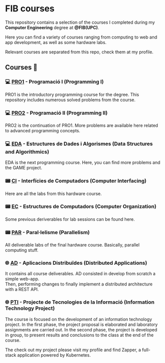 # FIB courses
This repository contains a selection of the courses I completed during my **Computer Engineering** degree at **@FIB(UPC)**.

Here you can find a variety of courses ranging from computing to web and app development, as well as some hardware labs.

Relevant courses are separated from this repo, check them at my profile.

## Courses 📂
### 💻 [PRO1](./courses/PRO1) - Programació I (Programming I)
PRO1 is the introductory programming course for the degree. This repository includes numerous solved problems from the course.

### 💻 [PRO2](./courses/PRO2) - Programació II (Programming II)
PRO2 is the continuation of PRO1. More problems are available here related to advanced programming concepts.

### 💻 [EDA](./courses/EDA) - Estructures de Dades i Algorismes (Data Structures and Algorithmics)
EDA is the next programming course. Here, you can find more problems and the GAME project.

### 📟 [CI](./courses/CI) - Interfícies de Computadors (Computer Interfacing)
Here are all the labs from this hardware course.

### 📟 [EC](./courses/EC) - Estructures de Computadors (Computer Organization)
Some previous deriverables for lab sessions can be found here.

### 📟 [PAR](./courses/PAR) - Paral·lelisme (Parallelism)
All deliverable labs of the final hardware course. Basically, parallel computing stuff.

### 🌐 [AD](./courses/AD) - Aplicacions Distribuïdes (Distributed Applications)
It contains all course deliverables. AD consisted in develop from scratch a simple web-app.  
Then, performing changes to finally implement a distributed architecture with a REST API.

### 🌐 [PTI](./courses/PTI) - Projecte de Tecnologies de la Informació (Information Technology Project)
The course is focused on the development of an information technology project. 
In the first phase, the project proposal is elaborated and laboratory assignments are carried out. In the second phase, the project is developed in group, to present results and conclusions to the class at the end of the course.

The check out my project please visit my profile and find Zapper, a full-stack application powered by Kubernetes.

